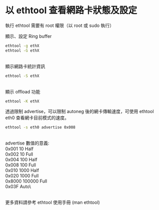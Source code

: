 # 以 ethtool 查看網路卡狀態及設定

執行 ethtool 需要有 root 權限（以 root 或 sudo 執行）

顯示、設定 Ring buffer

```bash
ethtool -g ethX
ethtool -G ethX
```

\
顯示網路卡統計資訊

```bash
ethtool -S ethX
```

\
顯示 offload 功能

```bash
ethtool -K ethX
```

透過限制 advertise，可以限制 autoneg 後的網卡傳輸速度，可使用 ethtool eth0 查看網卡目前模式的速度。

```bash
ethtool -s eth0 advertise 0x008
```

\
advertise 數值的意義:\
0x001 10 Half\
0x002 10 Full\
0x004 100 Half\
0x008 100 Full\
0x010 1000 Half\
0x020 1000 Full\
0x8000 100000 Full\
0x03F Auto\\

\
更多資料請參考 ethtool 使用手冊 (man ethtool)
